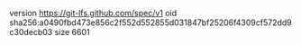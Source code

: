 version https://git-lfs.github.com/spec/v1
oid sha256:a0490fbd473e856c2f552d552855d031847bf25206f4309cf572dd9c30decb03
size 6601
